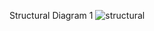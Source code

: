 Structural Diagram 1
![structural](https://user-images.githubusercontent.com/89175883/142379117-43f50b26-2625-480f-aadb-747c9ff5a551.jpg)
